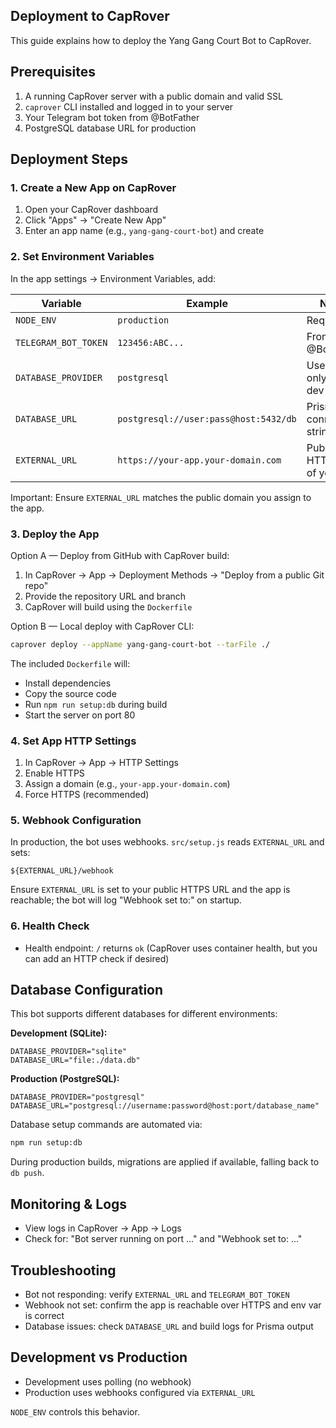 ## Deployment to CapRover

This guide explains how to deploy the Yang Gang Court Bot to CapRover.

## Prerequisites

1. A running CapRover server with a public domain and valid SSL
2. `caprover` CLI installed and logged in to your server
3. Your Telegram bot token from @BotFather
4. PostgreSQL database URL for production

## Deployment Steps

### 1. Create a New App on CapRover

1. Open your CapRover dashboard
2. Click "Apps" → "Create New App"
3. Enter an app name (e.g., `yang-gang-court-bot`) and create

### 2. Set Environment Variables

In the app settings → Environment Variables, add:

| Variable | Example | Notes |
|----------|---------|-------|
| `NODE_ENV` | `production` | Required |
| `TELEGRAM_BOT_TOKEN` | `123456:ABC...` | From @BotFather |
| `DATABASE_PROVIDER` | `postgresql` | Use `sqlite` only for dev |
| `DATABASE_URL` | `postgresql://user:pass@host:5432/db` | Prisma connection string |
| `EXTERNAL_URL` | `https://your-app.your-domain.com` | Public HTTPS URL of your app |

Important: Ensure `EXTERNAL_URL` matches the public domain you assign to the app.

### 3. Deploy the App

Option A — Deploy from GitHub with CapRover build:

1. In CapRover → App → Deployment Methods → "Deploy from a public Git repo"
2. Provide the repository URL and branch
3. CapRover will build using the `Dockerfile`

Option B — Local deploy with CapRover CLI:

```bash
caprover deploy --appName yang-gang-court-bot --tarFile ./
```

The included `Dockerfile` will:
- Install dependencies
- Copy the source code
- Run `npm run setup:db` during build
- Start the server on port 80

### 4. Set App HTTP Settings

1. In CapRover → App → HTTP Settings
2. Enable HTTPS
3. Assign a domain (e.g., `your-app.your-domain.com`)
4. Force HTTPS (recommended)

### 5. Webhook Configuration

In production, the bot uses webhooks. `src/setup.js` reads `EXTERNAL_URL` and sets:

```
${EXTERNAL_URL}/webhook
```

Ensure `EXTERNAL_URL` is set to your public HTTPS URL and the app is reachable; the bot will log "Webhook set to:" on startup.

### 6. Health Check

- Health endpoint: `/` returns `ok` (CapRover uses container health, but you can add an HTTP check if desired)

## Database Configuration

This bot supports different databases for different environments:

**Development (SQLite):**
```env
DATABASE_PROVIDER="sqlite"
DATABASE_URL="file:./data.db"
```

**Production (PostgreSQL):**
```env
DATABASE_PROVIDER="postgresql"
DATABASE_URL="postgresql://username:password@host:port/database_name"
```

Database setup commands are automated via:

```bash
npm run setup:db
```

During production builds, migrations are applied if available, falling back to `db push`.

## Monitoring & Logs

- View logs in CapRover → App → Logs
- Check for: "Bot server running on port ..." and "Webhook set to: ..."

## Troubleshooting

- Bot not responding: verify `EXTERNAL_URL` and `TELEGRAM_BOT_TOKEN`
- Webhook not set: confirm the app is reachable over HTTPS and env var is correct
- Database issues: check `DATABASE_URL` and build logs for Prisma output

## Development vs Production

- Development uses polling (no webhook)
- Production uses webhooks configured via `EXTERNAL_URL`

`NODE_ENV` controls this behavior.
